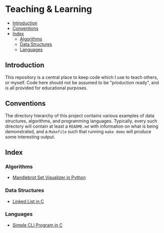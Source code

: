 # Teaching & Learning


<!-- vim-markdown-toc GFM -->

* [Introduction](#introduction)
* [Conventions](#conventions)
* [Index](#index)
	* [Algorithms](#algorithms)
	* [Data Structures](#data-structures)
	* [Languages](#languages)

<!-- vim-markdown-toc -->

## Introduction

This repository is a central place to keep code which I use to teach others, or
myself. Code here should not be assumed to be "production ready", and is all
provided for educational purposes.

## Conventions

The directory hierarchy of this project contains various examples of data
structures, algorithms, and programming languages. Typically, every such
directory will contain at least a `README.md` with information on what is being
demonstrated, and a `Makefile` such that running `make demo` will produce some
interesting output.

## Index

### Algorithms

* [Mandlebrot Set Visualizer in Python](./algorithms/mandlebrot)

### Data Structures

* [Linked List in C](./data_structures/linked_list)

### Languages

* [Simple CLI Program in C](./languages/c/simple-cli)
